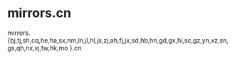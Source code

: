 # mirrors.cn
mirrors.{bj,tj,sh,cq,he,ha,sx,nm,ln,jl,hl,js,zj,ah,fj,jx,sd,hb,hn,gd,gx,hi,sc,gz,yn,xz,sn,gs,qh,nx,xj,tw,hk,mo }.cn
